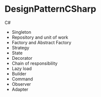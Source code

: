 # DesignPatternCSharp
 C#

 - Singleton  
 - Repository and unit of work  
 - Factory and Abstract Factory   
 - Strategy  
 - State  
 - Decorator  
 - Chain of responsibility  
 - Lazy load  
 - Builder  
 - Command  
 - Observer  
 - Adapter  

